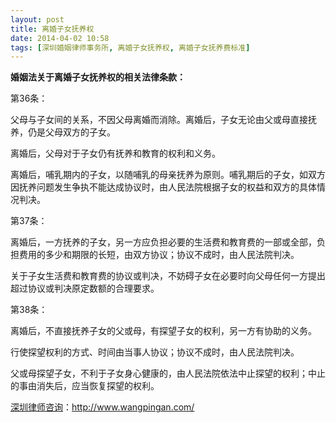 ```yaml
---
layout: post
title: 离婚子女抚养权
date: 2014-04-02 10:58
tags: [深圳婚姻律师事务所, 离婚子女抚养权, 离婚子女抚养费标准]
---
```

<strong>婚姻法关于离婚子女抚养权的相关法律条款：</strong>

第36条：

父母与子女间的关系，不因父母离婚而消除。离婚后，子女无论由父或母直接抚养，仍是父母双方的子女。

离婚后，父母对于子女仍有抚养和教育的权利和义务。

离婚后，哺乳期内的子女，以随哺乳的母亲抚养为原则。哺乳期后的子女，如双方因抚养问题发生争执不能达成协议时，由人民法院根据子女的权益和双方的具体情况判决。

第37条：

离婚后，一方抚养的子女，另一方应负担必要的生活费和教育费的一部或全部，负担费用的多少和期限的长短，由双方协议；协议不成时，由人民法院判决。

关于子女生活费和教育费的协议或判决，不妨碍子女在必要时向父母任何一方提出超过协议或判决原定数额的合理要求。

第38条：

离婚后，不直接抚养子女的父或母，有探望子女的权利，另一方有协助的义务。

行使探望权利的方式、时间由当事人协议；协议不成时，由人民法院判决。

父或母探望子女，不利于子女身心健康的，由人民法院依法中止探望的权利；中止的事由消失后，应当恢复探望的权利。

<a href="http://www.wangpingan.com/">深圳律师咨询</a>：<a href="http://www.wangpingan.com/">http://www.wangpingan.com/</a>

